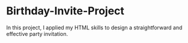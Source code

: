 # Birthday-Invite-Project
In this project, I applied my HTML skills to design a straightforward and effective party invitation.
